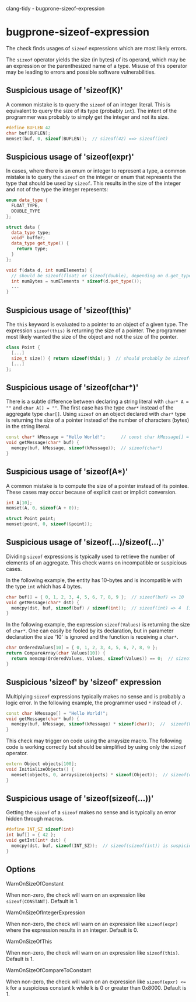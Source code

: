clang-tidy - bugprone-sizeof-expression

</div>

# bugprone-sizeof-expression

The check finds usages of `sizeof` expressions which are most likely
errors.

The `sizeof` operator yields the size (in bytes) of its operand, which
may be an expression or the parenthesized name of a type. Misuse of this
operator may be leading to errors and possible software vulnerabilities.

## Suspicious usage of 'sizeof(K)'

A common mistake is to query the `sizeof` of an integer literal. This is
equivalent to query the size of its type (probably `int`). The intent of
the programmer was probably to simply get the integer and not its size.

``` c++
#define BUFLEN 42
char buf[BUFLEN];
memset(buf, 0, sizeof(BUFLEN));  // sizeof(42) ==> sizeof(int)
```

## Suspicious usage of 'sizeof(expr)'

In cases, where there is an enum or integer to represent a type, a
common mistake is to query the `sizeof` on the integer or enum that
represents the type that should be used by `sizeof`. This results in the
size of the integer and not of the type the integer represents:

``` c++
enum data_type {
  FLOAT_TYPE,
  DOUBLE_TYPE
};

struct data {
  data_type type;
  void* buffer;
  data_type get_type() {
    return type;
  }
};

void f(data d, int numElements) {
  // should be sizeof(float) or sizeof(double), depending on d.get_type()
  int numBytes = numElements * sizeof(d.get_type());
  ...
}
```

## Suspicious usage of 'sizeof(this)'

The `this` keyword is evaluated to a pointer to an object of a given
type. The expression `sizeof(this)` is returning the size of a pointer.
The programmer most likely wanted the size of the object and not the
size of the pointer.

``` c++
class Point {
  [...]
  size_t size() { return sizeof(this); }  // should probably be sizeof(*this)
  [...]
};
```

## Suspicious usage of 'sizeof(char\*)'

There is a subtle difference between declaring a string literal with
`char* A = ""` and `char A[] = ""`. The first case has the type `char*`
instead of the aggregate type `char[]`. Using `sizeof` on an object
declared with `char*` type is returning the size of a pointer instead of
the number of characters (bytes) in the string literal.

``` c++
const char* kMessage = "Hello World!";      // const char kMessage[] = "...";
void getMessage(char* buf) {
  memcpy(buf, kMessage, sizeof(kMessage));  // sizeof(char*)
}
```

## Suspicious usage of 'sizeof(A\*)'

A common mistake is to compute the size of a pointer instead of its
pointee. These cases may occur because of explicit cast or implicit
conversion.

``` c++
int A[10];
memset(A, 0, sizeof(A + 0));

struct Point point;
memset(point, 0, sizeof(&point));
```

## Suspicious usage of 'sizeof(...)/sizeof(...)'

Dividing `sizeof` expressions is typically used to retrieve the number
of elements of an aggregate. This check warns on incompatible or
suspicious cases.

In the following example, the entity has 10-bytes and is incompatible
with the type `int` which has 4 bytes.

``` c++
char buf[] = { 0, 1, 2, 3, 4, 5, 6, 7, 8, 9 };  // sizeof(buf) => 10
void getMessage(char* dst) {
  memcpy(dst, buf, sizeof(buf) / sizeof(int));  // sizeof(int) => 4  [incompatible sizes]
}
```

In the following example, the expression `sizeof(Values)` is returning
the size of `char*`. One can easily be fooled by its declaration, but in
parameter declaration the size '10' is ignored and the function is
receiving a `char*`.

``` c++
char OrderedValues[10] = { 0, 1, 2, 3, 4, 5, 6, 7, 8, 9 };
return CompareArray(char Values[10]) {
  return memcmp(OrderedValues, Values, sizeof(Values)) == 0;  // sizeof(Values) ==> sizeof(char*) [implicit cast to char*]
}
```

## Suspicious 'sizeof' by 'sizeof' expression

Multiplying `sizeof` expressions typically makes no sense and is
probably a logic error. In the following example, the programmer used
`*` instead of `/`.

``` c++
const char kMessage[] = "Hello World!";
void getMessage(char* buf) {
  memcpy(buf, kMessage, sizeof(kMessage) * sizeof(char));  //  sizeof(kMessage) / sizeof(char)
}
```

This check may trigger on code using the arraysize macro. The following
code is working correctly but should be simplified by using only the
`sizeof` operator.

``` c++
extern Object objects[100];
void InitializeObjects() {
  memset(objects, 0, arraysize(objects) * sizeof(Object));  // sizeof(objects)
}
```

## Suspicious usage of 'sizeof(sizeof(...))'

Getting the `sizeof` of a `sizeof` makes no sense and is typically an
error hidden through macros.

``` c++
#define INT_SZ sizeof(int)
int buf[] = { 42 };
void getInt(int* dst) {
  memcpy(dst, buf, sizeof(INT_SZ));  // sizeof(sizeof(int)) is suspicious.
}
```

## Options

<div class="option">

WarnOnSizeOfConstant

When non-zero, the check will warn on an expression like
`sizeof(CONSTANT)`. Default is <span class="title-ref">1</span>.

</div>

<div class="option">

WarnOnSizeOfIntegerExpression

When non-zero, the check will warn on an expression like `sizeof(expr)`
where the expression results in an integer. Default is
<span class="title-ref">0</span>.

</div>

<div class="option">

WarnOnSizeOfThis

When non-zero, the check will warn on an expression like `sizeof(this)`.
Default is <span class="title-ref">1</span>.

</div>

<div class="option">

WarnOnSizeOfCompareToConstant

When non-zero, the check will warn on an expression like
`sizeof(epxr) <= k` for a suspicious constant
<span class="title-ref">k</span> while <span class="title-ref">k</span>
is <span class="title-ref">0</span> or greater than
<span class="title-ref">0x8000</span>. Default is
<span class="title-ref">1</span>.

</div>
